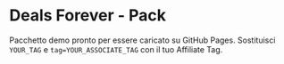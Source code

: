 # Deals Forever - Pack

Pacchetto demo pronto per essere caricato su GitHub Pages.
Sostituisci `YOUR_TAG` e `tag=YOUR_ASSOCIATE_TAG` con il tuo Affiliate Tag.
